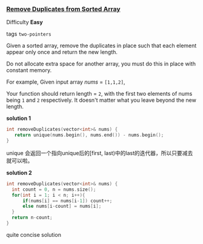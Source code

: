 ### [Remove Duplicates from Sorted Array](https://leetcode.com/problems/remove-duplicates-from-sorted-array/)

Difficulty **Easy**

tags `two-pointers`

Given a sorted array, remove the duplicates in place such that each element appear only once and return the new length.

Do not allocate extra space for another array, you must do this in place with constant memory.

For example,
Given input array *nums* = `[1,1,2]`,

Your function should return length = `2`, with the first two elements of nums being `1` and `2` respectively. It doesn't matter what you leave beyond the new length.

**solution 1**
```c++
int removeDuplicates(vector<int>& nums) {
   return unique(nums.begin(), nums.end()) - nums.begin();
}
```
unique 会返回一个指向unique后的[first, last)中的last的迭代器，所以只要减去就可以啦。

**solution 2**
```c++
int removeDuplicates(vector<int>& nums) {
  int count = 0, n = nums.size();
  for(int i = 1; i < n; i++){
      if(nums[i] == nums[i-1]) count++;
      else nums[i-count] = nums[i];
  }
  return n-count;
}
```
quite concise solution
